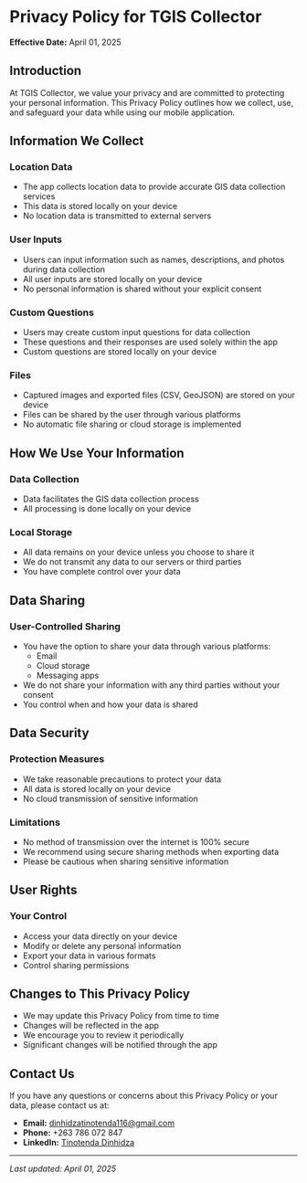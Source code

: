 # Privacy Policy for TGIS Collector

**Effective Date:** April 01, 2025

## Introduction

At TGIS Collector, we value your privacy and are committed to protecting your personal information. This Privacy Policy outlines how we collect, use, and safeguard your data while using our mobile application.

## Information We Collect

### Location Data
- The app collects location data to provide accurate GIS data collection services
- This data is stored locally on your device
- No location data is transmitted to external servers

### User Inputs
- Users can input information such as names, descriptions, and photos during data collection
- All user inputs are stored locally on your device
- No personal information is shared without your explicit consent

### Custom Questions
- Users may create custom input questions for data collection
- These questions and their responses are used solely within the app
- Custom questions are stored locally on your device

### Files
- Captured images and exported files (CSV, GeoJSON) are stored on your device
- Files can be shared by the user through various platforms
- No automatic file sharing or cloud storage is implemented

## How We Use Your Information

### Data Collection
- Data facilitates the GIS data collection process
- All processing is done locally on your device

### Local Storage
- All data remains on your device unless you choose to share it
- We do not transmit any data to our servers or third parties
- You have complete control over your data

## Data Sharing

### User-Controlled Sharing
- You have the option to share your data through various platforms:
  - Email
  - Cloud storage
  - Messaging apps
- We do not share your information with any third parties without your consent
- You control when and how your data is shared

## Data Security

### Protection Measures
- We take reasonable precautions to protect your data
- All data is stored locally on your device
- No cloud transmission of sensitive information

### Limitations
- No method of transmission over the internet is 100% secure
- We recommend using secure sharing methods when exporting data
- Please be cautious when sharing sensitive information

## User Rights

### Your Control
- Access your data directly on your device
- Modify or delete any personal information
- Export your data in various formats
- Control sharing permissions

## Changes to This Privacy Policy

- We may update this Privacy Policy from time to time
- Changes will be reflected in the app
- We encourage you to review it periodically
- Significant changes will be notified through the app

## Contact Us

If you have any questions or concerns about this Privacy Policy or your data, please contact us at:

- **Email:** dinhidzatinotenda116@gmail.com
- **Phone:** +263 786 072 847
- **LinkedIn:** [Tinotenda Dinhidza](https://www.linkedin.com/in/tinotenda-dinhidza)

---

*Last updated: April 01, 2025*
